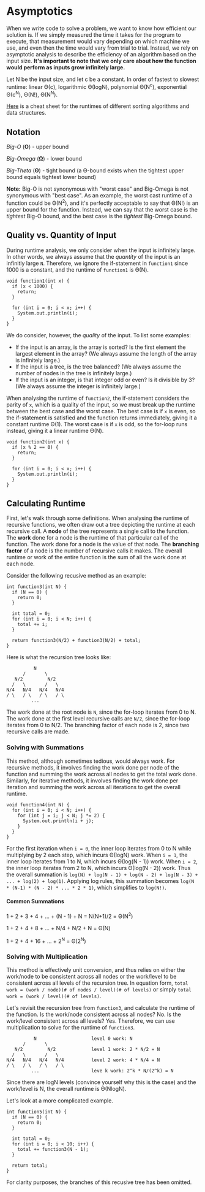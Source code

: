 # Asymptotics
When we write code to solve a problem, we want to know how efficient our solution is. If we simply measured the time it takes for the program to execute, that measurement would vary depending on which machine we use, and even then the time would vary from trial to trial. Instead, we rely on asymptotic analysis to describe the efficiency of an algorithm based on the input size. **It's important to note that we only care about how the function would perform as inputs grow infinitely large.**

Let N be the input size, and let c be a constant. In order of fastest to slowest runtime: linear &Theta;(c), logarithmic &Theta;(logN), polynomial &Theta;(N<sup>c</sup>), exponential &Theta;(c<sup>N</sup>), &Theta;(N!), &Theta;(N<sup>N</sup>).

[Here](https://www.bigocheatsheet.com/) is a cheat sheet for the runtimes of different sorting algorithms and data structures.

## Notation
_Big-O_ (**O**) - upper bound

_Big-Omega_ (**&Omega;**) - lower bound

_Big-Theta_ (**&Theta;**) - tight bound (a &Theta;-bound exists when the tightest upper bound equals tightest lower bound)

**Note:** Big-O is not synonymous with "worst case" and Big-Omega is not synonymous with "best case". As an example, the worst cast runtime of a function could be &Theta;(N<sup>2</sup>), and it's perfectly acceptable to say that &Theta;(N!) is an upper bound for the function. Instead, we can say that the worst case is the _tightest_ Big-O bound, and the best case is the _tightest_ Big-Omega bound. 

## Quality vs. Quantity of Input
During runtime analysis, we only consider when the input is infinitely large. In other words, we always assume that the _quantity_ of the input is an infinitly large `N`. Therefore, we ignore the if-statement in `function1` since 1000 is a constant, and the runtime of `function1` is &Theta;(N). 
```
void function1(int x) {
  if (x < 1000) {
    return;
  }
  
  for (int i = 0; i < x; i++) {
    System.out.println(i);
  }
}
```

We do consider, however, the _quality_ of the input. To list some examples:
- If the input is an array, is the array is sorted? Is the first element the largest element in the array? (We always assume the length of the array is infinitely large.)
- If the input is a tree, is the tree balanced? (We always assume the number of nodes in the tree is infinitely large.)
- If the input is an integer, is that integer odd or even? Is it divisible by 3? (We always assume the integer is infinitely large.)

When analysing the runtime of `function2`, the if-statement considers the parity of `x`, which is a quality of the input, so we must break up the runtime between the best case and the worst case. The best case is if `x` is even, so the if-statement is satisfied and the function returns immediately, giving it a constant runtime &Theta;(1). The worst case is if `x` is odd, so the for-loop runs instead, giving it a linear runtime &Theta;(N). 
```
void function2(int x) {
  if (x % 2 == 0) {
    return;
  }
  
  for (int i = 0; i < x; i++) {
    System.out.println(i);
  }
}
```

## Calculating Runtime
First, let's walk through some definitions. When analysing the runtime of recursive functions, we often draw out a tree depicting the runtime at each recursive call. A **node** of the tree represents a single call to the function. The **work** done for a node is the runtime of that particular call of the function. The work done for a node is the value of that node. The **branching factor** of a node is the number of recursive calls it makes. The overall runtime or work of the entire function is the sum of all the work done at each node. 

Consider the following recusive method as an example:
```
int function3(int N) {
  if (N == 0) {
    return 0;
  }
  
  int total = 0;
  for (int i = 0; i < N; i++) {
    total += i;
  }
  
  return function3(N/2) + function3(N/2) + total;
}
```
Here is what the recursion tree looks like:
```
          N
      /       \
   N/2         N/2
  /   \       /   \
N/4   N/4   N/4   N/4
/ \   / \   / \   / \
         ...                               
```
The work done at the root node is `N`, since the for-loop iterates from 0 to N. The work done at the first level recursive calls are `N/2`, since the for-loop iterates from 0 to N/2. The branching factor of each node is 2, since two recursive calls are made. 

### Solving with Summations
This method, although sometimes tedious, would always work. For recursive methods, it involves finding the work done per node of the function and summing the work across all nodes to get the total work done. Similarly, for iterative methods, it involves finding the work done per iteration and summing the work across all iterations to get the overall runtime. 
```
void function4(int N) {
  for (int i = 0; i < N; i++) {
    for (int j = i; j < N; j *= 2) {
      System.out.println(i + j);
    }
  }
}
```
For the first iteration when `i = 0`, the inner loop iterates from 0 to N while multiplying by 2 each step, which incurs &Theta;(logN) work. When `i = 1`, the inner loop iterates from 1 to N, which incurs &Theta;(log(N - 1)) work. When `i = 2`, the inner loop iterates from 2 to N, which incurs &Theta;(log(N - 2)) work. Thus the overall summation is `log(N) + log(N - 1) + log(N - 2) + log(N - 3) + ... + log(2) + log(1)`. Applying log rules, this summation becomes `log(N * (N-1) * (N - 2) * ... * 2 * 1)`, which simplifies to `log(N!)`. 

#### Common Summations
1 + 2 + 3 + 4 + ... + (N - 1) + N = N(N+1)/2 = &Theta;(N<sup>2</sup>)

1 + 2 + 4 + 8 + ... + N/4 + N/2 + N = &Theta;(N)

1 + 2 + 4 + 16 + ... + 2<sup>N</sup> = &Theta;(2<sup>N</sup>)

### Solving with Multiplication 
This method is effectively unit conversion, and thus relies on either the work/node to be consistent across all nodes or the work/level to be consistent across all levels of the recursion tree. In equation form, `total work = (work / node)(# of nodes / level)(# of levels)` or simply `total work = (work / level)(# of levels)`. 

Let's revisit the recursion tree from `function3`, and calculate the runtime of the function. Is the work/node consistent across all nodes? No. Is the work/level consistent across all levels? Yes. Therefore, we can use multiplication to solve for the runtime of `function3`.
```
          N                    level 0 work: N
      /       \
   N/2         N/2             level 1 work: 2 * N/2 = N
  /   \       /   \
N/4   N/4   N/4   N/4          level 2 work: 4 * N/4 = N
/ \   / \   / \   / \
         ...                   leve k work: 2^k * N/(2^k) = N
```
Since there are logN levels (convince yourself why this is the case) and the work/level is N, the overall runtime is &Theta;(NlogN). 

Let's look at a more complicated example. 
```
int function5(int N) {
  if (N == 0) {
    return 0;
  }
  
  int total = 0;
  for (int i = 0; i < 10; i++) {
    total += function3(N - 1);
  }
  
  return total;
}
```
For clarity purposes, the branches of this recusive tree has been omitted.
```

```
